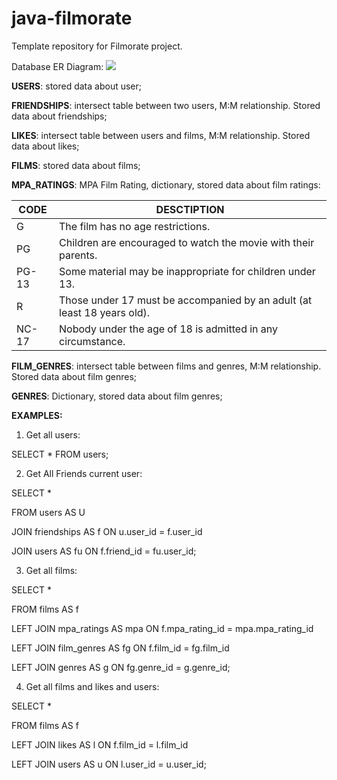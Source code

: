 # java-filmorate
Template repository for Filmorate project.

Database ER Diagram:
![](https://github.com/culto90/java-filmorate/blob/main/filmorate_er_diagram.PNG)

**USERS**: stored data about user;

**FRIENDSHIPS**: intersect table between two users, M:M relationship. Stored data about friendships;

**LIKES**: intersect table between users and films, M:M relationship. Stored data about likes;

**FILMS**: stored data about films;

**MPA_RATINGS**: MPA Film Rating, dictionary, stored data about film ratings:


| CODE | DESCTIPTION                                                              |
|------|--------------------------------------------------------------------------|
| G    | The film has no age restrictions.                                        |
|   PG   | Children are encouraged to watch the movie with their parents.           |
|  PG-13    | Some material may be inappropriate for children under 13.                |
|    R  | Those under 17 must be accompanied by an adult (at least 18 years old).  |
|    NC-17  | Nobody under the age of 18 is admitted in any circumstance.              |          

**FILM_GENRES**: intersect table between films and genres, M:M relationship. Stored data about film genres;

**GENRES**: Dictionary, stored data about film genres;

**EXAMPLES:**
1. Get all users:

SELECT * FROM users;


2. Get All Friends current user:

SELECT * 

FROM users AS U 

  JOIN friendships AS f ON u.user_id = f.user_id
  
  JOIN users AS fu ON f.friend_id = fu.user_id;
  
  
3. Get all films:

SELECT * 

FROM films AS f

  LEFT JOIN mpa_ratings AS mpa ON f.mpa_rating_id = mpa.mpa_rating_id
  
  LEFT JOIN film_genres AS fg ON f.film_id = fg.film_id
  
  LEFT JOIN genres AS g ON fg.genre_id = g.genre_id;
  
  
4. Get all films and likes and users:

SELECT *

FROM films AS f

  LEFT JOIN likes AS l ON f.film_id = l.film_id
  
  LEFT JOIN users AS u ON l.user_id = u.user_id;
